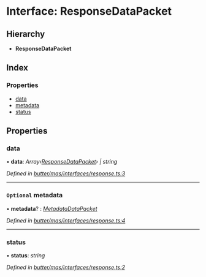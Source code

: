 
# Interface: ResponseDataPacket

## Hierarchy

* **ResponseDataPacket**

## Index

### Properties

* [data](_butter_mas_interfaces_response_.responsedatapacket.md#data)
* [metadata](_butter_mas_interfaces_response_.responsedatapacket.md#optional-metadata)
* [status](_butter_mas_interfaces_response_.responsedatapacket.md#status)

## Properties

###  data

• **data**: *Array‹[ResponseDataPacket](_butter_mas_interfaces_response_.responsedatapacket.md)› | string*

*Defined in [butter/mas/interfaces/response.ts:3](https://github.com/butter-robotics/Butter.MAS.JavascriptAPI/blob/f2f46d3/butter/mas/interfaces/response.ts#L3)*

___

### `Optional` metadata

• **metadata**? : *[MetadataDataPacket](_butter_mas_interfaces_response_.metadatadatapacket.md)*

*Defined in [butter/mas/interfaces/response.ts:4](https://github.com/butter-robotics/Butter.MAS.JavascriptAPI/blob/f2f46d3/butter/mas/interfaces/response.ts#L4)*

___

###  status

• **status**: *string*

*Defined in [butter/mas/interfaces/response.ts:2](https://github.com/butter-robotics/Butter.MAS.JavascriptAPI/blob/f2f46d3/butter/mas/interfaces/response.ts#L2)*
